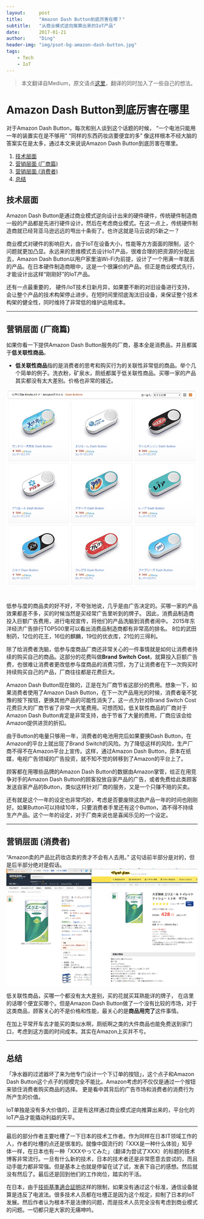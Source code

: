 ```yaml
---
layout:     post
title:      "Amazon Dash Button到底厉害在哪？"
subtitle:   "从商业模式逆向推算出来的IoT产品"
date:       2017-01-21
author:     "Ding"
header-img: "img/psot-bg-amazon-dash-button.jpg"
tags:
    - Tech
    - IoT
---
```




> 本文翻译自Medium，原文请点[这里](https://medium.com/@tokoroten/amazon-dash-buttonは何がヤバイのか-4fb29f42041d#.rqfgdw67x)，翻译的同时加入了一些自己的想法。
 

# Amazon Dash Button到底厉害在哪里

对于Amazon Dash Button，每次和别人谈到这个话题的时候，
“一个电池只能用一年的装置实在是不够用”
“同样的东西药妆店要便宜的多”
像这样根本不经大脑的答案实在是太多，通过本文来说说Amazon Dash Button到底厉害在哪里。

1. [技术层面](#tech)
2. [营销层面 (厂商篇)](#marketing1)
3. [营销层面 (消费者)](#marketing2)
4. [总结](#conlude)

## <a name="tech"></a>技术层面
Amazon Dash Button是通过商业模式逆向设计出来的硬件硬件，传统硬件制造商一般的产品都是先进行硬件设计，然后在考虑商业模式。在这一点上，传统硬件制造商就已经背亚马逊远远的甩出十条街了。也许这就是马云说的5新之一？

商业模式对硬件的影响巨大，由于IoT在设备大小，性能等方方面面的限制，这个问题就更加凸显。永远来的思维模式去设计IoT产品，很难合理的把资源的分配出去，Amazon Dash Button以用户家里油Wi-Fi为前提，设计了一个用满一年就丢的产品。在日本硬件制造商眼中，这是一个很廉价的产品。但正是商业模式先行，才能设计出这样“刚刚好”的IoT产品。

还有一点最重要的， 硬件/IoT技术日新月异，如果要不断的对旧设备进行支持，会让整个产品的技术构架停止进步。在短时间里彻底淘汰旧设备，来保证整个技术构架的健全性，同时维持了非常低的维护运用成本。

---

## <a name="marketing1"></a>营销层面 (厂商篇)

如果你看一下提供Amazon Dash Button服务的厂商，基本全是消费品，并且都属于**低关联性商品**。
- **低关联性商品**指的是消费者的思考和购买行为的关联性非常低的商品。举个几个简单的例子。洗衣粉，矿泉水，厕纸都属于低关联性商品。买哪一家的产品其实都没有太大差别。价格也非常的接近。

![Alt text](/img/in-post/post-amazon-dash-button//1484983164128.jpg)

<br>
低参与度的商品卖的好不好，不夸张地说，几乎是由广告决定的。买哪一家的产品效果都差不多，买的时候当然是买经常广告里听到的牌子。
因此，消费品制造商投入巨额广告费用，进行电视宣传，将他们的产品洗脑到消费者闹中。
2015年东洋经济广告排行TOP500里可以看出消费品制造商都有非常高的排名。
8位的武田制药，12位的花王，16位的麒麟，19位的优衣库，21位的三得利。

除了给消费者洗脑，低参与度商品厂商还非常关心的一件事情就是如何让消费者持续的购买自己的商品。这部分的花费叫做**Brand Switch Cost**，就算投入巨额广告费，也很难让消费者更改低参与度商品的消费习惯，为了让消费者在下一次购买时持续购买自己的产品，厂商往往都是花费巨大。

Amazon Dash Button现在做的，正是在为厂商节省这部分的费用。想象一下，如果消费者使用了Amazon Dash Button，在下一次产品用光的时候，消费者毫不犹豫的按下按钮，更换其他产品的可能性消失了。这一点为针对Brand Switch Cost花费巨大的厂商节省了非常一大笔费用。可想而知，低关联性商品的厂商对于Amazon Dash Button肯定是非常支持，由于节省了大量的费用，厂商应该会给Amazon提供进货的折扣。

由于Button的电量只够用一年，消费者的电池用完后如果要换Dash Button，在Amazon的平台上就出现了Brand Switch的风险。为了降低这样的风险，生产厂商不得不在Amazon平台上宣传。这样，通过Amazon Dash Button，原本在纸媒，电视广告领域的广告投资，就不知不觉的转移到了Amazon的平台上了。

顾客都在用哪些品牌的Amazon Dash Button的数据由Amazon掌管，给正在用竞争对手的Amazon Dash Button的顾客投放自家产品的广告，或者免费给此类顾客发送自家产品的Button，类似这样针对厂商的服务，又是一个只赚不赔的买卖。

还有就是这个一年的设定也非常巧妙，考虑是否要废除这款产品一年的时间也刚刚好。如果Button可以持续10年，只要消费者手里还有这个Button，酒不得不持续生产产品。这个一年的设定，对于厂商来说也是喜闻乐见的一个设定。

---


## <a name="marketing2"></a> 营销层面 (消费者)


“Amazon卖的产品比药妆店卖的贵才不会有人去用。”
这句话前半部分是对的，但是后半部分绝对是假话。
![Alt text](/img/in-post/post-amazon-dash-button//1485013064482.jpg)

低关联性商品，买哪一个都没有太大差别，买的花就买耳熟能详的牌子， 在店里的话哪个便宜买哪个。但是Amazon Dash Button做了一个没有比较的市场，对于这类商品，顾客关心的不是价格和性能，最关心的是**商品用完了**这件事情。

在加上平常开车去才能买的类似水啊，厕纸啊之类的大件商品也能免费送到家门口，考虑到这方面的时间成本。其实在Amazon上买并不亏。

---

## <a name="conlude"></a> 总结

「净水器的过滤器坏了来为他专门设计一个下订单的按钮」，这个点子和Amazon Dash Button这个点子的规模完全不能比。Amazon考虑的不仅仅是通过一个按钮来锁住消费者购买商品的选择。 更是看中其背后的广告市场和消费者的消费行为所产生的价值。

IoT单独是没有多大价值的，正是有这样通过商业模式逆向推算出来的，平台化的IoT产品才能撬动利益的天平。

---
最后的部分作者主要吐槽了一下日本的技术工作者。作为同样在日本IT领域工作的人，作者的吐槽的点还是很准的。就像中国流行的「XXX是一种什么体验」知乎体一样，在日本也有一种「XXXやってみた」（翻译为尝试了XXX）的标题的技术博客非常流行。一旦有什么新的技术，日本的技术者还是非常愿意去尝试的，而且动手能力都非常强。但是基本上也就是停留在试了试，发表下自己的感想。然后就没有然后了。最后还是回到他们的工作岗位，踏实的干活。

在日本，由于[技術基準適合証明](https://thepage.jp/detail/20140802-00000014-wordleaf)这样的限制，如果没有通过这个标准，通信设备就算是违反了电波法。很多技术人员都在吐槽正是因为这个规定，抑制了日本的IoT发展。然后作者认为根本不是法律的问题，而是技术人员完全没有考虑到商业模式的问题。一切都只是大家的无痛呻吟。